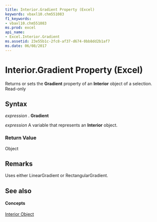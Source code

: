 ```yaml
---
title: Interior.Gradient Property (Excel)
keywords: vbaxl10.chm551083
f1_keywords:
- vbaxl10.chm551083
ms.prod: excel
api_name:
- Excel.Interior.Gradient
ms.assetid: 23e55b1c-2fc8-af37-d674-0bb8dd2b1af7
ms.date: 06/08/2017
---
```



# Interior.Gradient Property (Excel)

Returns or sets the **Gradient** property of an **Interior** object of a selection. Read-only


## Syntax

 _expression_ . **Gradient**

 _expression_ A variable that represents an **Interior** object.


### Return Value

Object


## Remarks

Uses either LinearGradient or RectangularGradient.


## See also


#### Concepts


[Interior Object](interior-object-excel.md)


